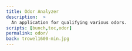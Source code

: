 ```yaml
---
title: Odor Analyzer
description:  >
  An application for qualifying various odors.
scripts: [bunch,toc,odor]
permalink: odor/
back: trowel1600-min.jpg
---
```


<div id="selection" class="area selection">
  <div class="internal block">
    <div class="odorchoices"></div>
    <div style="clear:both;"></div>
    <a href="#" class="rose" id="submit" style="opacity:0;">Analyze</a>
  </div>
</div>
<div id="rose" class="area rose hid">
  <div class="block">
    <div id="odorrose" style="position:relative;margin-top:300px;margin-left:50%;height:300px;padding:20px 0;">
  </div>
  <div style="clear:both;"></div>
</div>
